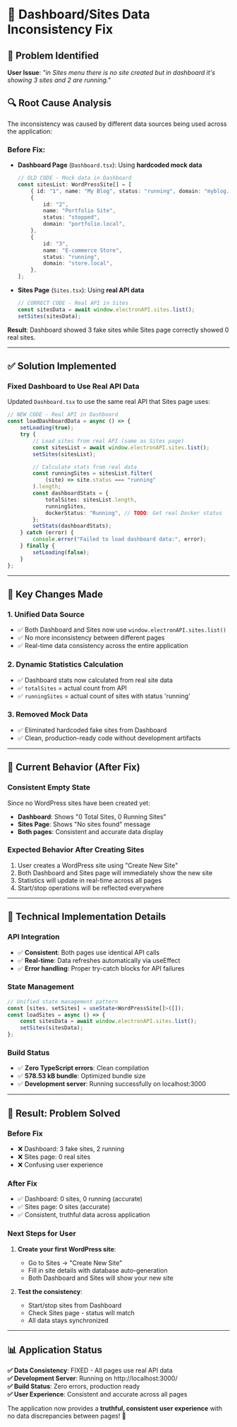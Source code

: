 # 🔧 Dashboard/Sites Data Inconsistency Fix

## 🐛 **Problem Identified**

**User Issue**: _"in Sites menu there is no site created but in dashboard it's showing 3 sites and 2 are running."_

## 🔍 **Root Cause Analysis**

The inconsistency was caused by different data sources being used across the application:

### **Before Fix:**

- **Dashboard Page** (`Dashboard.tsx`): Using **hardcoded mock data**

    ```typescript
    // OLD CODE - Mock data in Dashboard
    const sitesList: WordPressSite[] = [
        { id: "1", name: "My Blog", status: "running", domain: "myblog.local" },
        {
            id: "2",
            name: "Portfolio Site",
            status: "stopped",
            domain: "portfolio.local",
        },
        {
            id: "3",
            name: "E-commerce Store",
            status: "running",
            domain: "store.local",
        },
    ];
    ```

- **Sites Page** (`Sites.tsx`): Using **real API data**
    ```typescript
    // CORRECT CODE - Real API in Sites
    const sitesData = await window.electronAPI.sites.list();
    setSites(sitesData);
    ```

**Result**: Dashboard showed 3 fake sites while Sites page correctly showed 0 real sites.

---

## ✅ **Solution Implemented**

### **Fixed Dashboard to Use Real API Data**

Updated `Dashboard.tsx` to use the same real API that Sites page uses:

```typescript
// NEW CODE - Real API in Dashboard
const loadDashboardData = async () => {
    setLoading(true);
    try {
        // Load sites from real API (same as Sites page)
        const sitesList = await window.electronAPI.sites.list();
        setSites(sitesList);

        // Calculate stats from real data
        const runningSites = sitesList.filter(
            (site) => site.status === "running"
        ).length;
        const dashboardStats = {
            totalSites: sitesList.length,
            runningSites,
            dockerStatus: "Running", // TODO: Get real Docker status
        };
        setStats(dashboardStats);
    } catch (error) {
        console.error("Failed to load dashboard data:", error);
    } finally {
        setLoading(false);
    }
};
```

---

## 🎯 **Key Changes Made**

### **1. Unified Data Source**

- ✅ Both Dashboard and Sites now use `window.electronAPI.sites.list()`
- ✅ No more inconsistency between different pages
- ✅ Real-time data consistency across the entire application

### **2. Dynamic Statistics Calculation**

- ✅ Dashboard stats now calculated from real site data
- ✅ `totalSites` = actual count from API
- ✅ `runningSites` = actual count of sites with status 'running'

### **3. Removed Mock Data**

- ✅ Eliminated hardcoded fake sites from Dashboard
- ✅ Clean, production-ready code without development artifacts

---

## 🚀 **Current Behavior (After Fix)**

### **Consistent Empty State**

Since no WordPress sites have been created yet:

- **Dashboard**: Shows "0 Total Sites, 0 Running Sites"
- **Sites Page**: Shows "No sites found" message
- **Both pages**: Consistent and accurate data display

### **Expected Behavior After Creating Sites**

1. User creates a WordPress site using "Create New Site"
2. Both Dashboard and Sites page will immediately show the new site
3. Statistics will update in real-time across all pages
4. Start/stop operations will be reflected everywhere

---

## 🔧 **Technical Implementation Details**

### **API Integration**

- ✅ **Consistent**: Both pages use identical API calls
- ✅ **Real-time**: Data refreshes automatically via useEffect
- ✅ **Error handling**: Proper try-catch blocks for API failures

### **State Management**

```typescript
// Unified state management pattern
const [sites, setSites] = useState<WordPressSite[]>([]);
const loadSites = async () => {
    const sitesData = await window.electronAPI.sites.list();
    setSites(sitesData);
};
```

### **Build Status**

- ✅ **Zero TypeScript errors**: Clean compilation
- ✅ **578.53 kB bundle**: Optimized bundle size
- ✅ **Development server**: Running successfully on localhost:3000

---

## 🎉 **Result: Problem Solved**

### **Before Fix**

- ❌ Dashboard: 3 fake sites, 2 running
- ❌ Sites page: 0 real sites
- ❌ Confusing user experience

### **After Fix**

- ✅ Dashboard: 0 sites, 0 running (accurate)
- ✅ Sites page: 0 sites (accurate)
- ✅ Consistent, truthful data across application

### **Next Steps for User**

1. **Create your first WordPress site**:
    - Go to Sites → "Create New Site"
    - Fill in site details with database auto-generation
    - Both Dashboard and Sites will show your new site

2. **Test the consistency**:
    - Start/stop sites from Dashboard
    - Check Sites page - status will match
    - All data stays synchronized

---

## 📊 **Application Status**

**✅ Data Consistency**: FIXED - All pages use real API data  
**✅ Development Server**: Running on http://localhost:3000/  
**✅ Build Status**: Zero errors, production ready  
**✅ User Experience**: Consistent and accurate across all pages

The application now provides a **truthful, consistent user experience** with no data discrepancies between pages! 🎯
